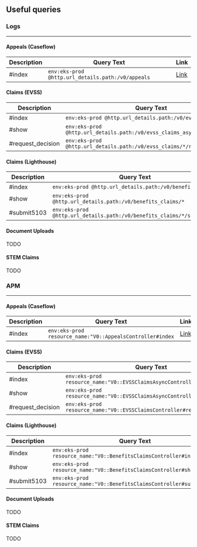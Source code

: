 ## Useful queries
### Logs
---

#### Appeals (Caseflow)
| Description | Query Text                                        | Link                                                                                                                                                                 |
| ----------- | ------------------------------------------------- | -------------------------------------------------------------------------------------------------------------------------------------------------------------------- |
| #index      | `env:eks-prod @http.url_details.path:/v0/appeals` | [Link](https://vagov.ddog-gov.com/logs?query=env%3Aeks-prod%20%40http.url_details.path%3A%2Fv0%2Fappeals&cols=host%2Cservice%2C%40http.status_code%2C%40duration_ms) |

#### Claims (EVSS)
| Description       | Query Text                                                               | Link                                                                                                                                                                                              |
| ----------------- | ------------------------------------------------------------------------ | ------------------------------------------------------------------------------------------------------------------------------------------------------------------------------------------------- |
| #index            | `env:eks-prod @http.url_details.path:/v0/evss_claims_async`              | [Link](https://vagov.ddog-gov.com/logs?query=env%3Aeks-prod%20%40http.url_details.path%3A%2Fv0%2Fevss_claims_async&cols=host%2Cservice%2C%40http.status_code%2C%40duration_ms)                    |
| #show             | `env:eks-prod @http.url_details.path:/v0/evss_claims_async/*`            | [Link](https://vagov.ddog-gov.com/logs?query=env%3Aeks-prod%20%40http.url_details.path%3A%2Fv0%2Fevss_claims_async%2F%2A&cols=host%2Cservice%2C%40http.status_code%2C%40duration_ms)              |
| #request_decision | `env:eks-prod @http.url_details.path:/v0/evss_claims/*/request_decision` | [Link](https://vagov.ddog-gov.com/logs?query=env%3Aeks-prod%20%40http.url_details.path%3A%2Fv0%2Fevss_claims%2F%2A%2Frequest_decision&cols=host%2Cservice%2C%40http.status_code%2C%40duration_ms) |

#### Claims (Lighthouse)
| Description | Query Text                                                             | Link                                                                                                                                                                                            |
| ----------- | ---------------------------------------------------------------------- | ----------------------------------------------------------------------------------------------------------------------------------------------------------------------------------------------- |
| #index      | `env:eks-prod @http.url_details.path:/v0/benefits_claims`              | [Link](https://vagov.ddog-gov.com/logs?query=env%3Aeks-prod%20%40http.url_details.path%3A%2Fv0%2Fbenefits_claims&cols=host%2Cservice%2C%40http.status_code%2C%40duration_ms)                    |
| #show       | `env:eks-prod @http.url_details.path:/v0/benefits_claims/*`            | [Link](https://vagov.ddog-gov.com/logs?query=env%3Aeks-prod%20%40http.url_details.path%3A%2Fv0%2Fbenefits_claims%2F%2A&cols=host%2Cservice%2C%40http.status_code%2C%40duration_ms)              |
| #submit5103 | `env:eks-prod @http.url_details.path:/v0/benefits_claims/*/submit5103` | [Link](https://vagov.ddog-gov.com/logs?query=env%3Aeks-prod%20%40http.url_details.path%3A%2Fv0%2Fbenefits_claims%2F%2A%2Fsubmit5103&cols=host%2Cservice%2C%40http.status_code%2C%40duration_ms) |

#### Document Uploads
TODO

#### STEM Claims
TODO

### APM
---

#### Appeals (Caseflow)
| Description | Query Text                                                | Link                                                                                                                                                                 |
| ----------- | --------------------------------------------------------- | -------------------------------------------------------------------------------------------------------------------------------------------------------------------- |
| #index      | `env:eks-prod resource_name:"V0::AppealsController#index` | [Link](https://vagov.ddog-gov.com/apm/traces?query=%40_top_level%3A1%20env%3Aeks-prod%20resource_name%3A%22V0%3A%3AAppealsController%23index%22&cols=core_service%2Ccore_resource_name%2Clog_duration%2Clog_http.method%2Clog_http.status_code) |

#### Claims (EVSS)
| Description       | Query Text                                                              | Link                                                                                                                                                                                                                                                          |
| ----------------- | ----------------------------------------------------------------------- | ------------------------------------------------------------------------------------------------------------------------------------------------------------------------------------------------------------------------------------------------------------- |
| #index            | `env:eks-prod resource_name:"V0::EVSSClaimsAsyncController#index"`      | [Link](https://vagov.ddog-gov.com/apm/traces?query=%40_top_level%3A1%20env%3Aeks-prod%20resource_name%3A%22V0%3A%3AEVSSClaimsAsyncController%23index%22&cols=core_service%2Ccore_resource_name%2Clog_duration%2Clog_http.method%2Clog_http.status_code)             |
| #show             | `env:eks-prod resource_name:"V0::EVSSClaimsAsyncController#show"`       | [Link](https://vagov.ddog-gov.com/apm/traces?query=%40_top_level%3A1%20env%3Aeks-prod%20resource_name%3A%22V0%3A%3AEVSSClaimsAsyncController%23show%22&cols=core_service%2Ccore_resource_name%2Clog_duration%2Clog_http.method%2Clog_http.status_code)              |
| #request_decision | `env:eks-prod resource_name:"V0::EVSSClaimsController#request_decision"` | [Link](https://vagov.ddog-gov.com/apm/traces?query=%40_top_level%3A1%20env%3Aeks-prod%20resource_name%3A%22V0%3A%3AEVSSClaimsController%23request_decision%22&cols=core_service%2Ccore_resource_name%2Clog_duration%2Clog_http.method%2Clog_http.status_code)  |

#### Claims (Lighthouse)
| Description | Query Text                                                             | Link                                                                                                                                                                                                                                                        |
| ----------- | ---------------------------------------------------------------------- | ----------------------------------------------------------------------------------------------------------------------------------------------------------------------------------------------------------------------------------------------------------- |
| #index      | `env:eks-prod resource_name:"V0::BenefitsClaimsController#index"`      | [Link](https://vagov.ddog-gov.com/apm/traces?query=%40_top_level%3A1%20env%3Aeks-prod%20resource_name%3A%22V0%3A%3ABenefitsClaimsController%23index%22&cols=core_service%2Ccore_resource_name%2Clog_duration%2Clog_http.method%2Clog_http.status_code)      |
| #show       | `env:eks-prod resource_name:"V0::BenefitsClaimsController#show"`       | [Link](https://vagov.ddog-gov.com/apm/traces?query=%40_top_level%3A1%20env%3Aeks-prod%20resource_name%3A%22V0%3A%3ABenefitsClaimsController%23show%22&cols=core_service%2Ccore_resource_name%2Clog_duration%2Clog_http.method%2Clog_http.status_code)       |
| #submit5103 | `env:eks-prod resource_name:"V0::BenefitsClaimsController#submit5103"` | [Link](https://vagov.ddog-gov.com/apm/traces?query=%40_top_level%3A1%20env%3Aeks-prod%20resource_name%3A%22V0%3A%3ABenefitsClaimsController%23submit5103%22&cols=core_service%2Ccore_resource_name%2Clog_duration%2Clog_http.method%2Clog_http.status_code) |

#### Document Uploads
TODO

#### STEM Claims
TODO
